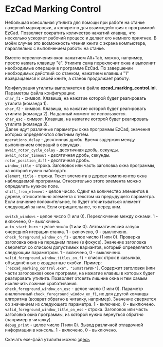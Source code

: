 
# EzCad Marking Control

Небольшая консольная утилита для помощи при работе на станке лазерной маркировки, а конкретно для взаимодействия с программой EzCad. Позволяет сократить количество нажатий клавиш, что несколько ускоряет рабочий процесс и делает его немного приятнее. В моём случае это возможность чтения книги с экрана компьютера, параллельно с выполнением работы на станке.

Вместо переключения окон нажатием Alt+Tab, можно, например, просто нажать клавишу "ё". Утилита сама переключит окна и выполнит необходимые операции в программе EzCad. По завершении необходимых действий со станком, нажатием клавиши "1" возвращаемся к своей книге, а станок продолжает работу.

Конфигурация утилиты выполняется в файле **ezcad_marking_control.ini**.  
Параметры файла конфигурации:  
`char_f1` - символ. Клавиша, на нажатие которой будет реагировать утилита (команда 1).  
`char_f2` - символ. Клавиша, на нажатие которой будет реагировать утилита (команда 2). На данный момент не используется.  
`char_esc` - символ. Клавиша, на нажатие которой будет реагировать утилита (команда 3).  
Далее идут различные параметры окна программы EzCad, значения которых определяются опытным путём.  
`operations_delay` - десятичная дробь. Время задержки между выполнением операций в секундах.  
`await_rotor_cycle_delay` - десятичная дробь, секунды.  
`await_rotor_timeout` - десятичная дробь, секунды.  
`rotor_position_diff` - десятичная дробь.  
`window_title` - строка. Заголовок или часть заголовка окна программы, за которой нужно наблюдать.  
`element_title` - строка. Текст элемента в дереве компонентов окна наблюдаемой программы. Относительно этого элемента можно определить нужное поле.  
`shift_from_element` - целое число. Сдвиг на количество элементов в дереве, относительно элемента с текстом из предыдущего параметра. Если значение положительное, то будет отсчитываться элемент следующий за ним. Если отрицательное, то перед ним.

`switch_windows` - целое число (1 или 0). Переключение между окнами. 1 - включено, 0 - выключено.  
`auto_start_burn` - целое число (1 или 0). Автоматический запуск очередной итерации станка. 1 - включено, 0 - выключено.  
`check_foreground_window_on_f1` - целое число (1 или 0). Проверка заголовка окна на переднем плане (в фокусе). Значение заголовка сверяется со списком допустимых вариантов, который определяется следующим параметром. 1 - включено, 0 - выключено.  
`valid_foreground_window_titles_on_f1` - список строк в кавычках, объединённых в квадратные скобки. Пример: `["ezcad_marking_control.exe", "SumatraPDF"]`. Содержит заголовки (или части заголовков) окон программ, на нажатие клавиш в которых будет реагировать утилита. Позволяет отсеять лишние окна и тем самым исключить ложные срабатывания.  
`check_foreground_window_on_esc` - целое число (1 или 0). Параметр аналогичный `check_foreground_window_on_f1`, но для другой команды алгоритма (возврат обратно в читалку, например). Значение сверяется со значением из следующего параметра. 1 - включено, 0 - выключено.  
`valid_foreground_window_title_on_esc` - строка. Заголовок или часть заголовка окна программы, из которой нужно вернуться обратно (например в читалку).  
`debug_print` - целое число (1 или 0). Вывод различной отладочной информации в консоль. 1 - включено, 0 - выключено.

Скачать exe-файл утилиты можно [здесь]()
